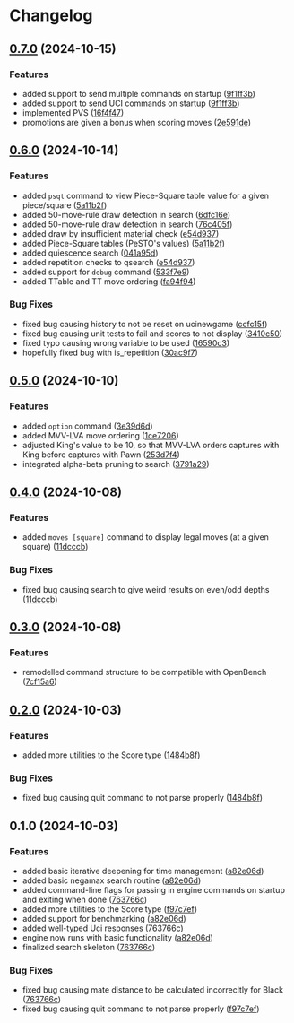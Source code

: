 # Changelog

## [0.7.0](https://github.com/dannyhammer/toad/compare/v0.6.0...v0.7.0) (2024-10-15)


### Features

* added support to send multiple commands on startup ([9f1ff3b](https://github.com/dannyhammer/toad/commit/9f1ff3b8c2bcd2d861b733ee2268310055e761c1))
* added support to send UCI commands on startup ([9f1ff3b](https://github.com/dannyhammer/toad/commit/9f1ff3b8c2bcd2d861b733ee2268310055e761c1))
* implemented PVS ([16f4f47](https://github.com/dannyhammer/toad/commit/16f4f4790c2d72042ec05c2accd077f09bb93f40))
* promotions are given a bonus when scoring moves ([2e591de](https://github.com/dannyhammer/toad/commit/2e591de877f64355fa3311b07836115fe38bddde))

## [0.6.0](https://github.com/dannyhammer/toad/compare/v0.5.0...v0.6.0) (2024-10-14)


### Features

* added `psqt` command to view Piece-Square table value for a given piece/square ([5a11b2f](https://github.com/dannyhammer/toad/commit/5a11b2f8ec6a185003347777a965f33b81f08f50))
* added 50-move-rule draw detection in search ([6dfc16e](https://github.com/dannyhammer/toad/commit/6dfc16e92fd972a0fd8071c2d2bdf81768b4e091))
* added 50-move-rule draw detection in search ([76c405f](https://github.com/dannyhammer/toad/commit/76c405ff8c5e7ceb630a892efb7c6f463ed3946d))
* added draw by insufficient material check ([e54d937](https://github.com/dannyhammer/toad/commit/e54d9376ec0c6abdfa6051946996b16010b96354))
* added Piece-Square tables (PeSTO's values) ([5a11b2f](https://github.com/dannyhammer/toad/commit/5a11b2f8ec6a185003347777a965f33b81f08f50))
* added quiescence search ([041a95d](https://github.com/dannyhammer/toad/commit/041a95d4d9a24513e23f53cdd8abe22f8048eae8))
* added repetition checks to qsearch ([e54d937](https://github.com/dannyhammer/toad/commit/e54d9376ec0c6abdfa6051946996b16010b96354))
* added support for `debug` command ([533f7e9](https://github.com/dannyhammer/toad/commit/533f7e991657b546831f00dfd2e2c8165c88082d))
* added TTable and TT move ordering ([fa94f94](https://github.com/dannyhammer/toad/commit/fa94f940279360fe639abe26d8c3d7512d3d5260))


### Bug Fixes

* fixed bug causing history to not be reset on ucinewgame ([ccfc15f](https://github.com/dannyhammer/toad/commit/ccfc15f339e2fae70ffffba1a15e3c888030d5bc))
* fixed bug causing unit tests to fail and scores to not display ([3410c50](https://github.com/dannyhammer/toad/commit/3410c501b83c526f134fad96c8346454efcbf5dd))
* fixed typo causing wrong variable to be used ([16590c3](https://github.com/dannyhammer/toad/commit/16590c3ba68a1caf38e31a4eaceb4cde698dc4c8))
* hopefully fixed bug with is_repetition ([30ac9f7](https://github.com/dannyhammer/toad/commit/30ac9f7c40653a6d3e2775982d480d2e8ea8828a))

## [0.5.0](https://github.com/dannyhammer/toad/compare/v0.4.0...v0.5.0) (2024-10-10)


### Features

* added `option` command ([3e39d6d](https://github.com/dannyhammer/toad/commit/3e39d6d9227d9a50fc3f58b93294446c2b2a7ac6))
* added MVV-LVA move ordering ([1ce7206](https://github.com/dannyhammer/toad/commit/1ce7206bdefec0a6c6fd14c9e4a9b9ca1facbb4f))
* adjusted King's value to be 10, so that MVV-LVA orders captures with King before captures with Pawn ([253d7f4](https://github.com/dannyhammer/toad/commit/253d7f4caf81cd78cfa1e374bb10135f045fb131))
* integrated alpha-beta pruning to search ([3791a29](https://github.com/dannyhammer/toad/commit/3791a29c0235586b76b640c2f1a8c46d43d9f57e))

## [0.4.0](https://github.com/dannyhammer/toad/compare/v0.3.0...v0.4.0) (2024-10-08)


### Features

* added `moves [square]` command to display legal moves (at a given square) ([11dcccb](https://github.com/dannyhammer/toad/commit/11dcccbbb9ee202851b18eb922d361c02b812d77))


### Bug Fixes

* fixed bug causing search to give weird results on even/odd depths ([11dcccb](https://github.com/dannyhammer/toad/commit/11dcccbbb9ee202851b18eb922d361c02b812d77))

## [0.3.0](https://github.com/dannyhammer/toad/compare/v0.2.0...v0.3.0) (2024-10-08)


### Features

* remodelled command structure to be compatible with OpenBench ([7cf15a6](https://github.com/dannyhammer/toad/commit/7cf15a6ccbd26cd8ab800f94ff33d4249e98caaa))

## [0.2.0](https://github.com/dannyhammer/toad/compare/v0.1.0...v0.2.0) (2024-10-03)


### Features

* added more utilities to the Score type ([1484b8f](https://github.com/dannyhammer/toad/commit/1484b8fd8df2c6e3d9fa32a152a6ce15c14ec7eb))


### Bug Fixes

* fixed bug causing quit command to not parse properly ([1484b8f](https://github.com/dannyhammer/toad/commit/1484b8fd8df2c6e3d9fa32a152a6ce15c14ec7eb))

## 0.1.0 (2024-10-03)


### Features

* added basic iterative deepening for time management ([a82e06d](https://github.com/dannyhammer/toad/commit/a82e06d57d62d688cf27f3ea4b2026a618e4de41))
* added basic negamax search routine ([a82e06d](https://github.com/dannyhammer/toad/commit/a82e06d57d62d688cf27f3ea4b2026a618e4de41))
* added command-line flags for passing in engine commands on startup and exiting when done ([763766c](https://github.com/dannyhammer/toad/commit/763766cac60283b5416b6bd8d611b693cb43a19e))
* added more utilities to the Score type ([f97c7ef](https://github.com/dannyhammer/toad/commit/f97c7efc2a47992e4c4c6f55e143b793e32e6950))
* added support for benchmarking ([a82e06d](https://github.com/dannyhammer/toad/commit/a82e06d57d62d688cf27f3ea4b2026a618e4de41))
* added well-typed Uci responses ([763766c](https://github.com/dannyhammer/toad/commit/763766cac60283b5416b6bd8d611b693cb43a19e))
* engine now runs with basic functionality ([a82e06d](https://github.com/dannyhammer/toad/commit/a82e06d57d62d688cf27f3ea4b2026a618e4de41))
* finalized search skeleton ([763766c](https://github.com/dannyhammer/toad/commit/763766cac60283b5416b6bd8d611b693cb43a19e))


### Bug Fixes

* fixed bug causing mate distance to be calculated incorrecltly for Black ([763766c](https://github.com/dannyhammer/toad/commit/763766cac60283b5416b6bd8d611b693cb43a19e))
* fixed bug causing quit command to not parse properly ([f97c7ef](https://github.com/dannyhammer/toad/commit/f97c7efc2a47992e4c4c6f55e143b793e32e6950))
